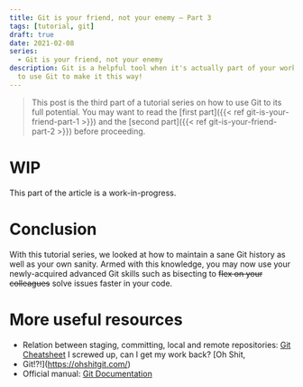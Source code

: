 ```yaml
---
title: Git is your friend, not your enemy — Part 3
tags: [tutorial, git]
draft: true
date: 2021-02-08
series:
  - Git is your friend, not your enemy
description: Git is a helpful tool when it's actually part of your workflow instead of fighting against it. Learn how
  to use Git to make it this way!
---
```


> This post is the third part of a tutorial series on how to use Git to its full potential. You may want to read the
> [first part]({{< ref git-is-your-friend-part-1 >}}) and the
> [second part]({{< ref git-is-your-friend-part-2 >}}) before proceeding.

# WIP

This part of the article is a work-in-progress.

# Conclusion

With this tutorial series, we looked at how to maintain a sane Git history as well as your own sanity. Armed with this
knowledge, you may now use your newly-acquired advanced Git skills such as bisecting to ~~flex on your colleagues~~ solve
issues faster in your code.

# More useful resources

* Relation between staging, committing, local and remote repositories: [Git
  Cheatsheet](http://ndpsoftware.com/git-cheatsheet.html) I screwed up, can I get my work back? [Oh Shit,
* Git!?!](https://ohshitgit.com/)
* Official manual: [Git Documentation](https://git-scm.com/doc)
